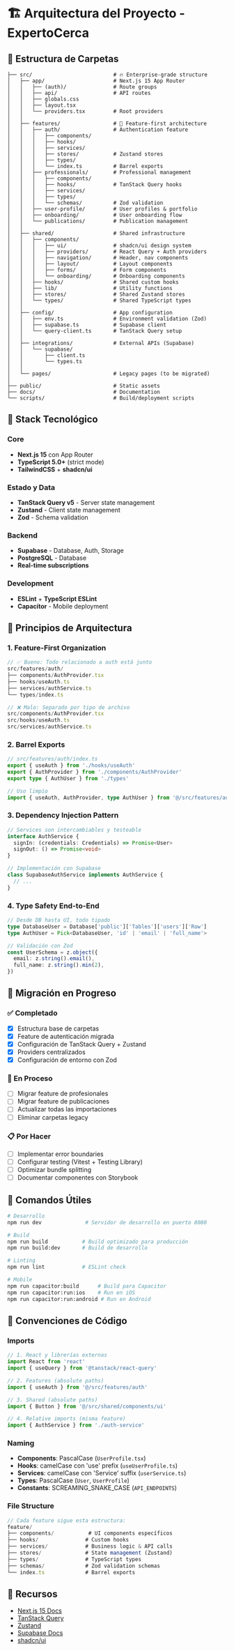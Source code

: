 # 🏗️ Arquitectura del Proyecto - ExpertoCerca

## 📁 Estructura de Carpetas

```
├── src/                          # 🔥 Enterprise-grade structure
│   ├── app/                      # Next.js 15 App Router
│   │   ├── (auth)/               # Route groups
│   │   ├── api/                  # API routes
│   │   ├── globals.css
│   │   ├── layout.tsx
│   │   └── providers.tsx         # Root providers
│   │
│   ├── features/                 # 🚀 Feature-first architecture
│   │   ├── auth/                 # Authentication feature
│   │   │   ├── components/
│   │   │   ├── hooks/
│   │   │   ├── services/
│   │   │   ├── stores/           # Zustand stores
│   │   │   ├── types/
│   │   │   └── index.ts          # Barrel exports
│   │   ├── professionals/        # Professional management
│   │   │   ├── components/
│   │   │   ├── hooks/            # TanStack Query hooks
│   │   │   ├── services/
│   │   │   ├── types/
│   │   │   └── schemas/          # Zod validation
│   │   ├── user-profile/         # User profiles & portfolio
│   │   ├── onboarding/           # User onboarding flow
│   │   └── publications/         # Publication management
│   │
│   ├── shared/                   # Shared infrastructure
│   │   ├── components/
│   │   │   ├── ui/               # shadcn/ui design system
│   │   │   ├── providers/        # React Query + Auth providers
│   │   │   ├── navigation/       # Header, nav components
│   │   │   ├── layout/           # Layout components
│   │   │   ├── forms/            # Form components
│   │   │   └── onboarding/       # Onboarding components
│   │   ├── hooks/                # Shared custom hooks
│   │   ├── lib/                  # Utility functions
│   │   ├── stores/               # Shared Zustand stores
│   │   └── types/                # Shared TypeScript types
│   │
│   ├── config/                   # App configuration
│   │   ├── env.ts                # Environment validation (Zod)
│   │   ├── supabase.ts           # Supabase client
│   │   └── query-client.ts       # TanStack Query setup
│   │
│   ├── integrations/             # External APIs (Supabase)
│   │   └── supabase/
│   │       ├── client.ts
│   │       └── types.ts
│   │
│   └── pages/                    # Legacy pages (to be migrated)
│
├── public/                       # Static assets
├── docs/                         # Documentation
└── scripts/                      # Build/deployment scripts
```

## 🚀 Stack Tecnológico

### Core
- **Next.js 15** con App Router
- **TypeScript 5.0+** (strict mode)
- **TailwindCSS** + **shadcn/ui**

### Estado y Data
- **TanStack Query v5** - Server state management
- **Zustand** - Client state management
- **Zod** - Schema validation

### Backend
- **Supabase** - Database, Auth, Storage
- **PostgreSQL** - Database
- **Real-time subscriptions**

### Development
- **ESLint** + **TypeScript ESLint**
- **Capacitor** - Mobile deployment

## 🎯 Principios de Arquitectura

### 1. Feature-First Organization
```typescript
// ✅ Bueno: Todo relacionado a auth está junto
src/features/auth/
├── components/AuthProvider.tsx
├── hooks/useAuth.ts
├── services/authService.ts
└── types/index.ts

// ❌ Malo: Separado por tipo de archivo
src/components/AuthProvider.tsx
src/hooks/useAuth.ts
src/services/authService.ts
```

### 2. Barrel Exports
```typescript
// src/features/auth/index.ts
export { useAuth } from './hooks/useAuth'
export { AuthProvider } from './components/AuthProvider'
export type { AuthUser } from './types'

// Uso limpio
import { useAuth, AuthProvider, type AuthUser } from '@/src/features/auth'
```

### 3. Dependency Injection Pattern
```typescript
// Services son intercambiables y testeable
interface AuthService {
  signIn: (credentials: Credentials) => Promise<User>
  signOut: () => Promise<void>
}

// Implementación con Supabase
class SupabaseAuthService implements AuthService {
  // ...
}
```

### 4. Type Safety End-to-End
```typescript
// Desde DB hasta UI, todo tipado
type DatabaseUser = Database['public']['Tables']['users']['Row']
type AuthUser = Pick<DatabaseUser, 'id' | 'email' | 'full_name'>

// Validación con Zod
const UserSchema = z.object({
  email: z.string().email(),
  full_name: z.string().min(2),
})
```

## 🔄 Migración en Progreso

### ✅ Completado
- [x] Estructura base de carpetas
- [x] Feature de autenticación migrada
- [x] Configuración de TanStack Query + Zustand
- [x] Providers centralizados
- [x] Configuración de entorno con Zod

### 🚧 En Proceso
- [ ] Migrar feature de profesionales
- [ ] Migrar feature de publicaciones
- [ ] Actualizar todas las importaciones
- [ ] Eliminar carpetas legacy

### 📋 Por Hacer
- [ ] Implementar error boundaries
- [ ] Configurar testing (Vitest + Testing Library)
- [ ] Optimizar bundle splitting
- [ ] Documentar componentes con Storybook

## 🔧 Comandos Útiles

```bash
# Desarrollo
npm run dev              # Servidor de desarrollo en puerto 8080

# Build
npm run build           # Build optimizado para producción
npm run build:dev       # Build de desarrollo

# Linting
npm run lint            # ESLint check

# Mobile
npm run capacitor:build      # Build para Capacitor
npm run capacitor:run:ios    # Run en iOS
npm run capacitor:run:android # Run en Android
```

## 📖 Convenciones de Código

### Imports
```typescript
// 1. React y librerías externas
import React from 'react'
import { useQuery } from '@tanstack/react-query'

// 2. Features (absolute paths)
import { useAuth } from '@/src/features/auth'

// 3. Shared (absolute paths)
import { Button } from '@/src/shared/components/ui'

// 4. Relative imports (misma feature)
import { AuthService } from './auth-service'
```

### Naming
- **Components**: PascalCase (`UserProfile.tsx`)
- **Hooks**: camelCase con 'use' prefix (`useUserProfile.ts`)
- **Services**: camelCase con 'Service' suffix (`userService.ts`)
- **Types**: PascalCase (`User`, `UserProfile`)
- **Constants**: SCREAMING_SNAKE_CASE (`API_ENDPOINTS`)

### File Structure
```typescript
// Cada feature sigue esta estructura:
feature/
├── components/           # UI components específicos
├── hooks/               # Custom hooks
├── services/            # Business logic & API calls
├── stores/              # State management (Zustand)
├── types/               # TypeScript types
├── schemas/             # Zod validation schemas
└── index.ts             # Barrel exports
```

## 🔗 Recursos

- [Next.js 15 Docs](https://nextjs.org/docs)
- [TanStack Query](https://tanstack.com/query/latest)
- [Zustand](https://github.com/pmndrs/zustand)
- [Supabase Docs](https://supabase.com/docs)
- [shadcn/ui](https://ui.shadcn.com/)